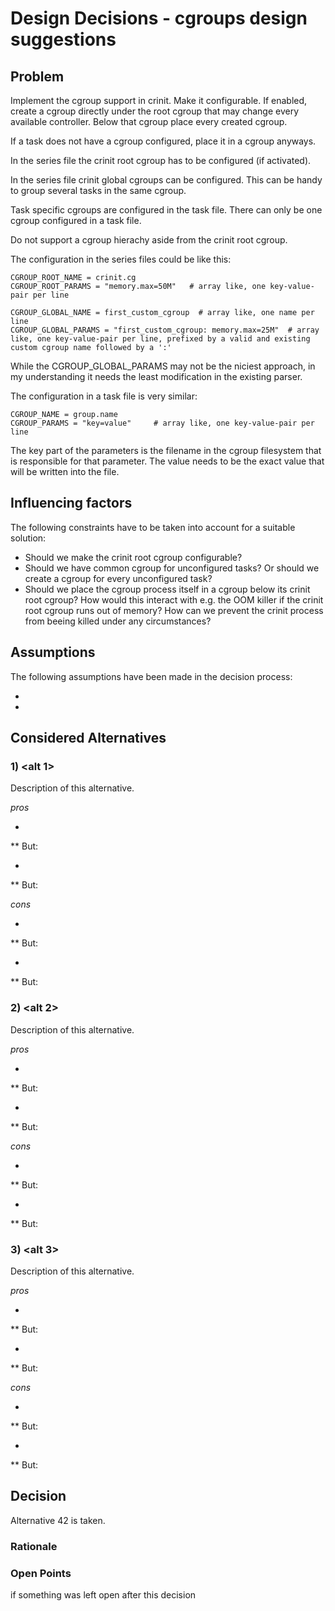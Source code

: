# Design Decisions - cgroups design suggestions

## Problem

Implement the cgroup support in crinit. Make it configurable. If enabled, create a cgroup directly under the root cgroup that may change every available controller. Below that cgroup place every created cgroup.

If a task does not have a cgroup configured, place it in a cgroup anyways.

In the series file the crinit root cgroup has to be configured (if activated).

In the series file crinit global cgroups can be configured. This can be handy to group several tasks in the same cgroup.

Task specific cgroups are configured in the task file. There can only be one cgroup configured in a task file.

Do not support a cgroup hierachy aside from the crinit root cgroup.

The configuration in the series files could be like this:

```
CGROUP_ROOT_NAME = crinit.cg
CGROUP_ROOT_PARAMS = "memory.max=50M"   # array like, one key-value-pair per line

CGROUP_GLOBAL_NAME = first_custom_cgroup  # array like, one name per line
CGROUP_GLOBAL_PARAMS = "first_custom_cgroup: memory.max=25M"  # array like, one key-value-pair per line, prefixed by a valid and existing custom cgroup name followed by a ':'
```

While the CGROUP_GLOBAL_PARAMS may not be the niciest approach, in my understanding it needs the least modification in the existing parser.

The configuration in a task file is very similar:
```
CGROUP_NAME = group.name
CGROUP_PARAMS = "key=value"     # array like, one key-value-pair per line
```

The key part of the parameters is the filename in the cgroup filesystem that is responsible for that parameter. The value needs to be the exact value that will be written into the file.


## Influencing factors

The following constraints have to be taken into account for a suitable solution:
* Should we make the crinit root cgroup configurable?
* Should we have common cgroup for unconfigured tasks? Or should we create a cgroup for every unconfigured task?
* Should we place the cgroup process itself in a cgroup below its crinit root cgroup? How would this interact with e.g. the OOM killer if the crinit root cgroup runs out of memory? How can we prevent the crinit process from beeing killed under any circumstances?



## Assumptions

The following assumptions have been made in the decision process:
* <first>
* <second>



## Considered Alternatives

### 1) <alt 1>

Description of this alternative.

*pros*
* <first>
** But: <if applicable react to the above with a but...>
* <second>
** But: 

*cons*
* <first>
** But: <if applicable react to the above with a but...>
* <second>
** But: 

### 2) <alt 2>

Description of this alternative.

*pros*
* <first>
** But: <if applicable react to the above with a but...>
* <second>
** But: 

*cons*
* <first>
** But: <if applicable react to the above with a but...>
* <second>
** But: 

### 3) <alt 3>

Description of this alternative.

*pros*
* <first>
** But: <if applicable react to the above with a but...>
* <second>
** But: 

*cons*
* <first>
** But: <if applicable react to the above with a but...>
* <second>
** But: 

## Decision

Alternative 42 is taken.

### Rationale

### Open Points

if something was left open after this decision

